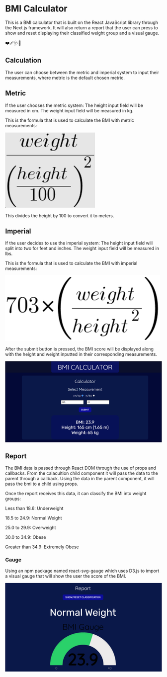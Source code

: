 # BMI Calculator
This is a BMI calculator that is built on the React JavaScript library through the Next.js framework.
It will also return a report that the user can press to show and reset displaying their classified weight group and a visual gauge.

❤️‍🩹🩺🏥

## Calculation
The user can choose between the metric and imperial system to input their measurements, where metric is the default chosen metric.

## Metric
If the user chooses the metric system:
The height input field will be measured in cm.
The weight input field will be measured in kg.

This is the formula that is used to calculate the BMI with metric measurements:

![image](/resources/metric_bmi.png)

This divides the height by 100 to convert it to meters.

## Imperial
If the user decides to use the imperial system:
The height input field will split into two for feet and inches.
The weight input field will be measured in lbs.

This is the formula that is used to calculate the BMI with imperial measurements:

![image](/resources/imperial_bmi.png)

After the submit button is pressed, the BMI score will be displayed along with the height and weight inputted in their corresponding measurements.

![image](/resources/calculator.png)

## Report
The BMI data is passed through React DOM through the use of props and callbacks.
From the calacultion child component it will pass the data to the parent through a callback.
Using the data in the parent component, it will pass the bmi to a child using props.

Once the report receives this data, it can classify the BMI into weight groups: <br/>

Less than 18.6: Underweight

18.5 to 24.9: Normal Weight

25.0 to 29.9: Overweight

30.0 to 34.9: Obese

Greater than 34.9: Extremely Obese

### Gauge
Using an npm package named react-svg-gauge which uses D3.js to import a visual gauge that will show the user the score of the BMI. 

![image](/resources/report.png)
